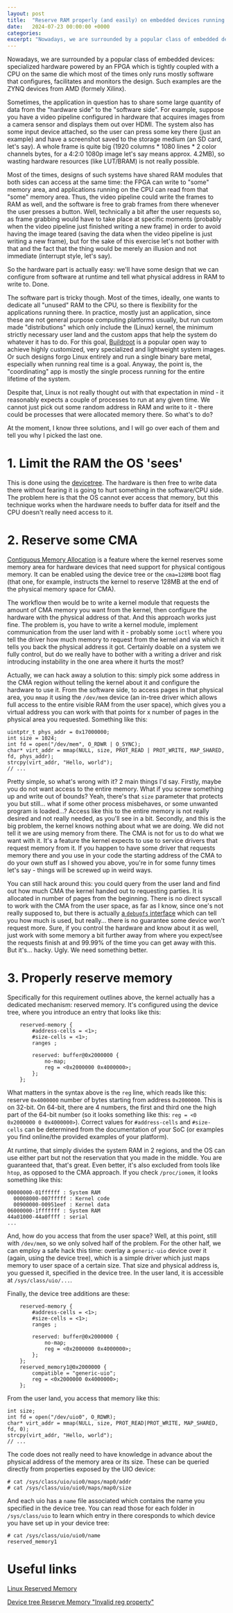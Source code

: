 ```yaml
---
layout: post
title:  "Reserve RAM properly (and easily) on embedded devices running Linux"
date:   2024-07-23 00:00:00 +0000
categories: 
excerpt: "Nowadays, we are surrounded by a popular class of embedded devices: specialized hardware powered by an FPGA which is tightly coupled with a CPU on the same die which most of the times only runs mostly software that configures, facilitates and monitors the design. This article showcases a (rather old) technique which enables easy data sharing between hardware and software using the RAM."
---
```


Nowadays, we are surrounded by a popular class of embedded devices: specialized hardware powered by an FPGA which is tightly coupled with a CPU on the same die which most of the times only runs mostly software that configures, facilitates and monitors the design. Such examples are the ZYNQ devices from AMD (formely Xilinx). 

Sometimes, the application in question has to share some large quantity of data from the "hardware side" to the "software side". For example, suppose you have a video pipeline configured in hardware that acquires images from a camera sensor and displays them out over HDMI. The system also has some input device attached, so the user can press some key there (just an example) and have a screenshot saved to the storage medium (an SD card, let's say). A whole frame is quite big (1920 columns * 1080 lines * 2 color channels bytes, for a 4:2:0 1080p image let's say means approx. 4.2MB), so wasting hardware resources (like LUT/BRAM) is not really possible. 

Most of the times, designs of such systems have shared RAM modules that both sides can access at the same time: the FPGA can write to "some" memory area, and applications running on the CPU can read from that "some" memory area. Thus, the video pipeline could write the frames to RAM as well, and the software is free to grab frames from there whenever the user presses a button. Well, technically a bit after the user requests so, as frame grabbing would have to take place at specific moments (probably when the video pipeline just finished writing a new frame) in order to avoid having the image teared (saving the data when the video pipeline is just writing a new frame), but for the sake of this exercise let's not bother with that and the fact that the thing would be merely an illusion and not immediate (interrupt style, let's say).

So the hardware part is actually easy: we'll have some design that we can configure from software at runtime and tell what physical address in RAM to write to. Done.

The software part is tricky though. Most of the times, ideally, one wants to dedicate all "unused" RAM to the CPU, so there is flexibility for the applications running there. In practice, mostly just an application, since these are not general purpose computing platforms usually, but run custom made "distributions" which only include the (Linux) kernel, the minimum strictly necessary user land and the custom apps that help the system do whatever it has to do. For this goal, [Buildroot](https://buildroot.org/) is a popular open way to achieve highly customized, very specialized and lightweight system images. Or such designs forgo Linux entirely and run a single binary bare metal, especially when running real time is a goal. Anyway, the point is, the "coordinating" app is mostly the single process running for the entire lifetime of the system.

Despite that, Linux is not really thought out with that expectation in mind - it reasonably expects a couple of processes to run at any given time. We cannot just pick out some random address in RAM and write to it - there could be processes that were allocated memory there. So what's to do?

At the moment, I know three solutions, and I will go over each of them and tell you why I picked the last one.

# 1. Limit the RAM the OS 'sees'

This is done using the [devicetree](https://en.wikipedia.org/wiki/Devicetree). The hardware is then free to write data there without fearing it is going to hurt something in the software/CPU side. The problem here is that the OS cannot ever access that memory, but this technique works when the hardware needs to buffer data for itself and the CPU doesn't really need access to it.

# 2. Reserve some CMA

[Contiguous Memory Allocation](https://stackoverflow.com/questions/56415606/why-is-contiguous-memory-allocation-is-required-in-linux) is a feature where the kernel reserves some memory area for hardware devices that need support for physical contigous memory. It can be enabled using the device tree or the `cma=128MB` boot flag (that one, for example, instructs the kernel to reserve 128MB at the end of the physical memory space for CMA).

The workflow then would be to write a kernel module that requests the amount of CMA memory you want from the kernel, then configure the hardware with the physical address of that. And this approach works just fine. The problem is, you have to write a kernel module, implement communication from the user land with it - probably some `ioctl` where you tell the driver how much memory to request from the kernel and via which it tells you back the physical address it got. Certainly doable on a system we fully control, but do we really have to bother with a writing a driver and risk introducing instability in the one area where it hurts the most?

Actually, we can hack away a solution to this: simply pick some address in the CMA region without telling the kernel about it and configure the hardware to use it. From the software side, to access pages in that physical area, you `mmap` it using the `/dev/mem` device (an in-tree driver which allows full access to the entire visible RAM from the user space), which gives you a virtual address you can work with that points for x number of pages in the physical area you requested. Something like this:

```
uintptr_t phys_addr = 0x17000000;
int size = 1024;
int fd = open("/dev/mem", O_RDWR | O_SYNC);
char* virt_addr = mmap(NULL, size, PROT_READ | PROT_WRITE, MAP_SHARED, fd, phys_addr);
strcpy(virt_addr, "Hello, world");
// ...
```

Pretty simple, so what's wrong with it? 2 main things I'd say. Firstly, maybe you do not want access to the entire memory. What if you screw something up and write out of bounds? Yeah, there's that `size` parameter that protects you but still... what if some other process misbehaves, or some unwanted program is loaded...? Access like this to the entire memory is not really desired and not really needed, as you'll see in a bit. Secondly, and this is the big problem, the kernel knows nothing about what we are doing. We did not tell it we are using memory from there. The CMA is not for us to do what we want with it. It's a feature the kernel expects to use to service drivers that request memory from it. If you happen to have some driver that requests memory there and you use in your code the starting address of the CMA to do your own stuff as I showed you above, you're in for some funny times let's say - things will be screwed up in weird ways.

You can still hack around this: you could query from the user land and find out how much CMA the kernel handed out to requesting parties. It is allocated in number of pages from the beginning. There is no direct syscall to work with the CMA from the user space, as far as I know, since one's not really supposed to, but there is actually [a `debugfs` interface](https://stackoverflow.com/questions/65202674/finding-out-whats-taking-up-the-cma-contiguous-memory-allocation-in-linux) which can tell you how much is used, but really... there is no guarantee some device won't request more. Sure, if you control the hardware and know about it as well, just work with some memory a bit further away from where you expect/see the requests finish at and 99.99% of the time you can get away with this. But it's... hacky. Ugly. We need something better.

# 3. Properly reserve memory

Specifically for this requirement outlines above, the kernel actually has a dedicated mechanism: reserved memory. It's configured using the device tree, where you introduce an entry that looks like this:

```
	reserved-memory {
        #address-cells = <1>;
        #size-cells = <1>;
        ranges ;

        reserved: buffer@0x2000000 {
            no-map;
            reg = <0x2000000 0x4000000>;
        };
    };
```

What matters in the syntax above is the `reg` line, which reads like this: reserve `0x4000000` number of bytes starting from address `0x2000000`. This is on 32-bit. On 64-bit, there are 4 numbers, the first and third one the high part of the 64-bit number (so it looks something like this: `reg = <0 0x2000000 0 0x4000000>`). Correct values for `#address-cells` and `#size-cells` can be determined from the documentation of your SoC (or examples you find online/the provided examples of your platform).

At runtime, that simply divides the system RAM in 2 regions, and the OS can use either part but not the reservation that you made in the middle. You are guaranteed that, that's great. Even better, it's also excluded from tools like `htop`, as opposed to the CMA approach. If you check `/proc/iomem`, it looks something like this:

```
00000000-01ffffff : System RAM
  00008000-007fffff : Kernel code
  00900000-00951eef : Kernel data
06000000-1fffffff : System RAM
44a01000-44a0ffff : serial
...
```

And, how do you access that from the user space? Well, at this point, still with `/dev/mem`, so we only solved half of the problem. For the other half, we can employ a safe hack this time: overlay a `generic-uio` device over it (again, using the device tree), which is a simple driver which just maps memory to user space of a certain size. That size and physical address is, you guessed it, specified in the device tree. In the user land, it is accessible at `/sys/class/uio/...`.

Finally, the device tree additions are these:

```
	reserved-memory {
        #address-cells = <1>;
        #size-cells = <1>;
        ranges ;

        reserved: buffer@0x2000000 {
            no-map;
            reg = <0x2000000 0x4000000>;
        };
    };
	reserved_memory1@0x2000000 {
		compatible = "generic-uio";
		reg = <0x2000000 0x4000000>;
	};
```

From the user land, you access that memory like this:

```
int size;
int fd = open("/dev/uio0", O_RDWR);
char* virt_addr = mmap(NULL, size, PROT_READ|PROT_WRITE, MAP_SHARED, fd, 0);
strcpy(virt_addr, "Hello, world");
// ...
```

The code does not really need to have knowledge in advance about the physical address of the memory area or its size. These can be queried directly from properties exposed by the UIO device:

```
# cat /sys/class/uio/uio0/maps/map0/addr
# cat /sys/class/uio/uio0/maps/map0/size
```

And each uio has a `name` file associated which contains the name you specified in the device tree. You can read those for each folder in `/sys/class/uio` to learn which entry in there coresponds to which device you have set up in your device tree:

```
# cat /sys/class/uio/uio0/name
reserved_memory1
```

# Useful links

[Linux Reserved Memory](https://xilinx-wiki.atlassian.net/wiki/spaces/A/pages/18841683/Linux+Reserved+Memory)

[Device tree Reserve Memory "Invalid reg property"](https://support.xilinx.com/s/question/0D52E00006hpK3vSAE/device-tree-reserve-memory-invalid-reg-property)
